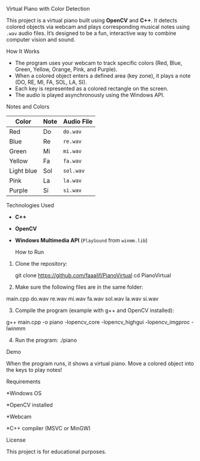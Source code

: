 Virtual Piano with Color Detection

This project is a virtual piano built using **OpenCV** and **C++**. It detects colored objects via webcam and plays corresponding musical notes using `.wav` audio files. It’s designed to be a fun, interactive way to combine computer vision and sound.

How It Works

- The program uses your webcam to track specific colors (Red, Blue, Green, Yellow, Orange, Pink, and Purple).
- When a colored object enters a defined area (key zone), it plays a note (DO, RE, MI, FA, SOL, LA, SI).
- Each key is represented as a colored rectangle on the screen.
- The audio is played asynchronously using the Windows API.

Notes and Colors

| Color   | Note | Audio File |
|---------|------|------------|
| Red     | Do   | `do.wav`   |
| Blue    | Re   | `re.wav`   |
| Green   | Mi   | `mi.wav`   |
| Yellow  | Fa   | `fa.wav`   |
| Light blue  | Sol  | `sol.wav`  |
| Pink    | La   | `la.wav`   |
| Purple  | Si   | `si.wav`   |

Technologies Used

- **C++**
- **OpenCV**
- **Windows Multimedia API** (`PlaySound` from `winmm.lib`)

  How to Run

1. Clone the repository:

   git clone https://github.com/faaalif/PianoVirtual
   cd PianoVirtual


2. Make sure the following files are in the same folder:

main.cpp
do.wav
re.wav
mi.wav
fa.wav
sol.wav
la.wav
si.wav


3. Compile the program (example with g++ and OpenCV installed):

g++ main.cpp -o piano -lopencv_core -lopencv_highgui -lopencv_imgproc -lwinmm


4. Run the program:
./piano


Demo

When the program runs, it shows a virtual piano. Move a colored object into the keys to play notes!


Requirements

*Windows OS

*OpenCV installed

*Webcam

*C++ compiler (MSVC or MinGW)


License

This project is for educational purposes.

